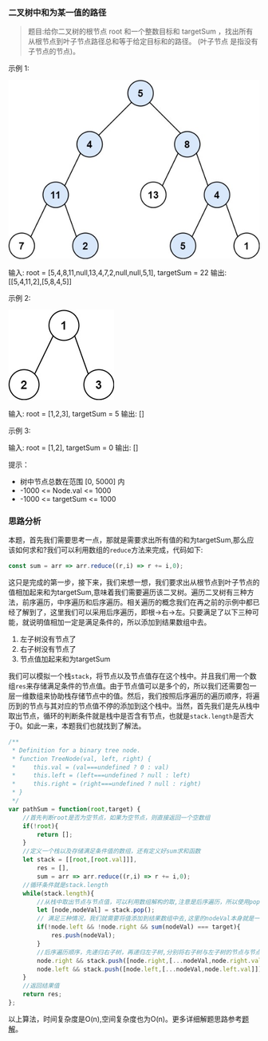 ### 二叉树中和为某一值的路径

> 题目:给你二叉树的根节点 root 和一个整数目标和 targetSum ，找出所有从根节点到叶子节点路径总和等于给定目标和的路径。
(叶子节点 是指没有子节点的节点)。

示例 1:

![示例1](../../images/pathsumii1.jpg)

输入: root = [5,4,8,11,null,13,4,7,2,null,null,5,1], targetSum = 22
输出: [[5,4,11,2],[5,8,4,5]]
 

示例 2:

![示例2](../../images/pathsum2.jpg)

输入: root = [1,2,3], targetSum = 5
输出: []

示例 3:


输入: root = [1,2], targetSum = 0
输出: []

提示：

* 树中节点总数在范围 [0, 5000] 内
* -1000 <= Node.val <= 1000
* -1000 <= targetSum <= 1000

### 思路分析

本题，首先我们需要思考一点，那就是需要求出所有值的和为targetSum,那么应该如何求和?我们可以利用数组的`reduce`方法来完成，代码如下:

```js
const sum = arr => arr.reduce((r,i) => r += i,0);
```

这只是完成的第一步，接下来，我们来想一想，我们要求出从根节点到叶子节点的值相加起来和为targetSum,意味着我们需要遍历该二叉树。遍历二叉树有三种方法，前序遍历，中序遍历和后序遍历。相关遍历的概念我们在再之前的示例中都已经了解到了，这里我们可以采用后序遍历，即根->右->左。只要满足了以下三种可能，就说明值相加一定是满足条件的，所以添加到结果数组中去。

1. 左子树没有节点了
2. 右子树没有节点了
3. 节点值加起来和为targetSum

我们可以模拟一个栈`stack`，将节点以及节点值存在这个栈中。并且我们用一个数组`res`来存储满足条件的节点值。由于节点值可以是多个的，所以我们还需要包一层一维数组来协助栈存储节点中的值。然后，我们按照后序遍历的遍历顺序，将遍历到的节点与其对应的节点值不停的添加到这个栈中。当然，首先我们是先从栈中取出节点，循环的判断条件就是栈中是否含有节点，也就是`stack.length`是否大于0。如此一来，本题我们也就找到了解法。

```js
/**
 * Definition for a binary tree node.
 * function TreeNode(val, left, right) {
 *     this.val = (val===undefined ? 0 : val)
 *     this.left = (left===undefined ? null : left)
 *     this.right = (right===undefined ? null : right)
 * }
 */
var pathSum = function(root,target) {
    //首先判断root是否为空节点，如果为空节点，则直接返回一个空数组
    if(!root){
        return [];
    }
    //定义一个栈以及存储满足条件值的数组，还有定义好sum求和函数
    let stack = [[root,[root.val]]],
        res = [],
        sum = arr => arr.reduce((r,i) => r += i,0);
    //循环条件就是stack.length
    while(stack.length){
        //从栈中取出节点与节点值，可以利用数组解构的取,注意是后序遍历，所以使用pop
        let [node,nodeVal] = stack.pop();
        // 满足三种情况，我们就需要将值添加到结果数组中去,这里的nodeVal本身就是一个数组
        if(!node.left && !node.right && sum(nodeVal) === target){
            res.push(nodeVal);
        }
        //后序遍历顺序，先递归右子树，再递归左子树,分别将右子树与左子树的节点与节点值弹入栈中
        node.right && stack.push([node.right,[...nodeVal,node.right.val]])
        node.left && stack.push([node.left,[...nodeVal,node.left.val]])
    }
    //返回结果值
    return res;
};
```

以上算法，时间复杂度是O(n),空间复杂度也为O(n)。更多详细解题思路参考[题解](https://leetcode-cn.com/problems/er-cha-shu-zhong-he-wei-mou-yi-zhi-de-lu-jing-lcof/solution/er-cha-shu-zhong-he-wei-mou-yi-zhi-de-lu-68dg/)。

